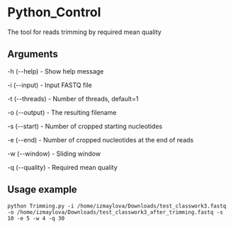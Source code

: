 # Python_Control
The tool for reads trimming by required mean quality
## Arguments

-h (--help) - Show help message

-i (--input) - Input FASTQ file

-t (--threads) - Number of threads, default=1

-o (--output) - The resulting filename

-s (--start) - Number of cropped starting nucleotides

-e (--end) - Number of cropped nucleotides at the end of reads

-w (--window) - Sliding window

-q (--quality) - Required mean quality

  ## Usage example
  
`python Trimming.py -i /home/izmaylova/Downloads/test_classwork3.fastq -o /home/izmaylova/Downloads/test_classwork3_after_trimming.fastq -s 10 -e 5 -w 4 -q 30`
